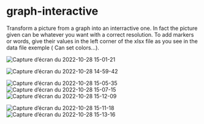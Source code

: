 # graph-interactive
Transform a picture from a graph into an interractive one.
In fact the picture given can be whatever you want with a correct resolution.
To add markers or words, give their values in the left corner of the xlsx file as you see 
in the data file exemple ( Can set colors...).

![Capture d’écran du 2022-10-28 15-01-21](https://user-images.githubusercontent.com/114911243/198596122-7717bf4b-ae46-47c8-b38b-7e704c0bf535.png)

![Capture d’écran du 2022-10-28 14-59-42](https://user-images.githubusercontent.com/114911243/198595741-ead03d92-33fa-4e12-bbec-4ee27f3bdf18.png)

![Capture d’écran du 2022-10-28 15-05-35](https://user-images.githubusercontent.com/114911243/198598221-f5caa5f6-c711-41b0-9c14-afe026b7546c.png)
![Capture d’écran du 2022-10-28 15-07-15](https://user-images.githubusercontent.com/114911243/198599039-daf01267-bd1a-493a-ade4-1bffb27e2e7f.png)
![Capture d’écran du 2022-10-28 15-12-09](https://user-images.githubusercontent.com/114911243/198601528-c629a5d3-bca5-4e68-8c1f-bbca5147f580.png)


![Capture d’écran du 2022-10-28 15-11-18](https://user-images.githubusercontent.com/114911243/198601060-f87c63ff-6844-41c1-80b2-6a5b0debfd08.png)
![Capture d’écran du 2022-10-28 15-13-16](https://user-images.githubusercontent.com/114911243/198601864-49537aaf-0f1d-4013-80f4-525fddae0400.png)
